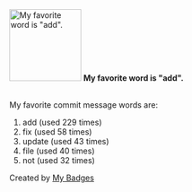 <img src="https://my-badges.github.io/my-badges/favorite-word.png" alt="My favorite word is &quot;add&quot;." title="My favorite word is &quot;add&quot;." width="128">
<strong>My favorite word is &quot;add&quot;.</strong>
<br><br>

My favorite commit message words are:

1. add (used 229 times)
2. fix (used 58 times)
3. update (used 43 times)
4. file (used 40 times)
5. not (used 32 times)


Created by <a href="https://github.com/my-badges/my-badges">My Badges</a>